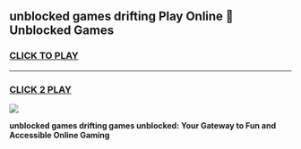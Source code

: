
## unblocked games drifting Play Online 👋 Unblocked Games
<h3>
<a href="https://premium.freeplayer.one?title=unblocked_games_drifting&ref=19F">CLICK TO PLAY</a></h3>
<hr>

<h3>
<a href="https://premium.freeplayer.one?title=unblocked_games_drifting&ref=19F">CLICK 2 PLAY</a>
  
</h3>

<a href="https://premium.freeplayer.one?title=unblocked_games_drifting&ref=19F"><img src="https://clearcache.store/games.png"></a>


**unblocked games drifting games unblocked: Your Gateway to Fun and Accessible Online Gaming**

